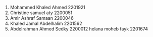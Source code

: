 1. Mohammed Khaled Ahmed 2201921
2. Christine samuel aty 2200051
3. Amir Ashraf Samaan 2200046
4. Khaled Jamal Abdelhalim 2201562
5. Abdelrahman Ahmed Sedky 2200012
helana moheb fayk 2201674
